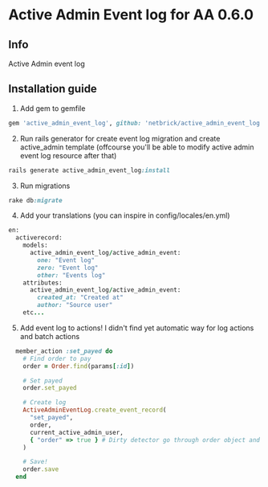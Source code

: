 # Active Admin Event log for AA 0.6.0

## Info
Active Admin event log

## Installation guide

1. Add gem to gemfile

  ```ruby
  gem 'active_admin_event_log', github: 'netbrick/active_admin_event_log', branch: 'rails4'
  ```

2. Run rails generator for create event log migration and create active_admin template (offcourse you'll be able to modify active admin event log resource after that)

  ```ruby
  rails generate active_admin_event_log:install
  ```

3. Run migrations

  ```ruby
  rake db:migrate
  ```

4. Add your translations (you can inspire in config/locales/en.yml)

  ```ruby
  en:
    activerecord:
      models:
        active_admin_event_log/active_admin_event:
          one: "Event log"
          zero: "Event log"
          other: "Events log"
      attributes:
        active_admin_event_log/active_admin_event:
          created_at: "Created at"
          author: "Source user"
      etc...
  ```

5. Add event log to actions! I didn't find yet automatic way for log actions
and batch actions

  ```ruby
    member_action :set_payed do
      # Find order to pay
      order = Order.find(params[:id])

      # Set payed
      order.set_payed

      # Create log
      ActiveAdminEventLog.create_event_record(
        "set_payed",
        order,
        current_active_admin_user,
        { "order" => true } # Dirty detector go through order object and looking for changes
      )

      # Save!
      order.save
    end
  ```
